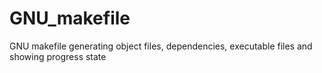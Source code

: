 # GNU_makefile
GNU makefile generating object files, dependencies, executable files and showing progress state
